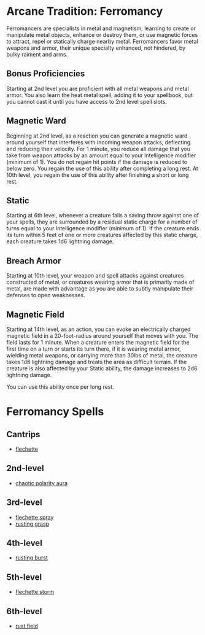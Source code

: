 # Arcane Tradition: Ferromancy
Ferromancers are specialists in metal and magnetism; learning to create or manipulate metal objects, enhance or destroy them, or use magnetic forces to attract, repel or statically charge nearby metal. Ferromancers favor metal weapons and armor, their unique specialty enhanced, not hindered, by bulky raiment and arms.

## Bonus Proficiencies
Starting at 2nd level you are proficient with all metal weapons and metal armor. You also learn the heat metal spell, adding it to your spellbook, but you cannot cast it until you have access to 2nd level spell slots.

## Magnetic Ward
Beginning at 2nd level, as a reaction you can generate a magnetic ward around yourself that interferes with incoming weapon attacks, deflecting and reducing their velocity. For 1 minute, you reduce all damage that you take from weapon attacks by an amount equal to your Intelligence modifier (minimum of 1). You do not regain hit points if the damage is reduced to below zero. You regain the use of this ability after completing a long rest. At 10th level, you regain the use of this ability after finishing a short or long rest.

## Static
Starting at 6th level, whenever a creature fails a saving throw against one of your spells, they are surrounded by a residual static charge for a number of turns equal to your Intelligence modifier (minimum of 1). If the creature ends its turn within 5 feet of one or more creatures affected by this static charge, each creature takes 1d6 lightning damage.

## Breach Armor
Starting at 10th level, your weapon and spell attacks against creatures constructed of metal, or creatures wearing armor that is primarily made of metal, are made with advantage as you are able to subtly manipulate their defenses to open weaknesses.

## Magnetic Field
Starting at 14th level, as an action, you can evoke an electrically charged magnetic field in a 20-foot-radius around yourself that moves with you. The field lasts for 1 minute. When a creature enters the magnetic field for the first time on a turn or starts its turn there, if it is wearing metal armor, wielding metal weapons, or carrying more than 30lbs of metal, the creature takes 1d6 lightning damage and treats the area as difficult terrain. If the creature is also affected by your Static ability, the damage increases to 2d6 lightning damage.

You can use this ability once per long rest.

# Ferromancy Spells

## Cantrips
* [flechette](../../Magic/Spells/flechette.md)

## 2nd-level
* [chaotic polarity aura](../../Magic/Spells/chaotic-polarity-aura.md)

## 3rd-level
* [flechette spray](../../Magic/Spells/flechette-spray.md)
* [rusting grasp](../../Magic/Spells/rusting-grasp.md)

## 4th-level
* [rusting burst](../../Magic/Spells/rusting-burst.md)

## 5th-level
* [flechette storm](../../Magic/Spells/flechette-storm.md)

## 6th-level
* [rust field](../../Magic/Spells/rust-field.md)

